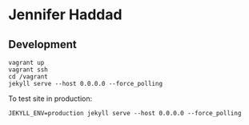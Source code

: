 # Jennifer Haddad

## Development

```
vagrant up
vagrant ssh
cd /vagrant
jekyll serve --host 0.0.0.0 --force_polling
```

To test site in production:

```
JEKYLL_ENV=production jekyll serve --host 0.0.0.0 --force_polling
```
